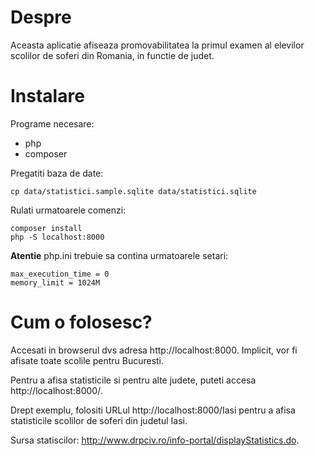 Despre
======

Aceasta aplicatie afiseaza promovabilitatea la primul examen al elevilor scolilor de soferi din Romania, in functie de judet.

Instalare
=========

Programe necesare:
* php
* composer

Pregatiti baza de date:
```
cp data/statistici.sample.sqlite data/statistici.sqlite
```

Rulati urmatoarele comenzi:

```
composer install
php -S localhost:8000
```

**Atentie** php.ini trebuie sa contina urmatoarele setari:

```
max_execution_time = 0
memory_limit = 1024M
```

Cum o folosesc?
===============

Accesati in browserul dvs adresa http://localhost:8000. Implicit, vor fi afisate toate scolile pentru Bucuresti.

Pentru a afisa statisticile si pentru alte judete, puteti accesa http://localhost:8000/<judet>.

Drept exemplu, folositi URLul http://localhost:8000/Iasi pentru a afisa statisticile scolilor  de soferi din judetul Iasi.

Sursa statiscilor: http://www.drpciv.ro/info-portal/displayStatistics.do.
